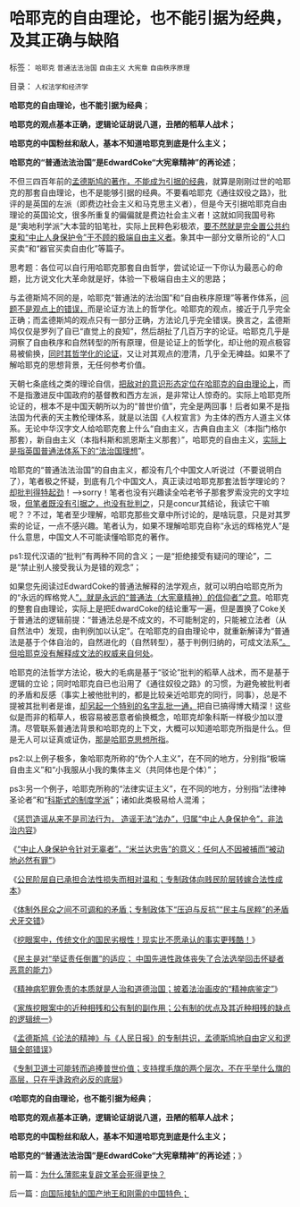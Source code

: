 # 哈耶克的自由理论，也不能引据为经典，及其正确与缺陷

标签： `哈耶克` `普通法法治国` `自由主义` `大宪章` `自由秩序原理` 

目录： `人权法学和经济学`

**哈耶克的自由理论，也不能引据为经典**；

**哈耶克的观点基本正确，逻辑论证胡说八道，丑陋的稻草人战术；**

**哈耶克的中国粉丝和敌人，基本不知道哈耶克到底是什么主义；**

**哈耶克的“普通法法治国”是EdwardCoke“大宪章精神”的再论述**；

不但三四百年前的[孟德斯鸠的著作，不能成为引据的经典](../../../2013/8/26/孟德斯鸠《论法的精神》的睿智和左棍级的谬误.md)，就算是刚刚过世的哈耶克的那套自由理论，也不是能够引据的经典。不要看哈耶克《通往奴役之路》，批评的是英国的左派（即费边社会主义和马克思主义者），但是今天引据哈耶克自由理论的英国论文，很多所重复的偏偏就是费边社会主义者！这就如同我国号称是“奥地利学派”大本营的铅笔社，实际上民粹色彩极浓，[要不然就是完全置公共约束和“中止人身保护令”于不顾的极端自由主义者](../../../2013/9/4/世上只有绝对的权力，不存在绝对的权利或绝对的自由.md)。象其中一部分文章所论的“人口买卖”和“器官买卖自由化”等篇子。

思考题：各位可以自行用哈耶克那套自由哲学，尝试论证一下你认为最恶心的命题，比方说文化大革命就是好，体验一下极端自由主义的思路；

与孟德斯鸠不同的是，哈耶克“普通法的法治国”和“自由秩序原理”等著作体系，[问题不是观点上的错误，](../../../2013/8/29/从霍布斯到哈耶克的“不可让渡的个体权力”与传统文化的冲突.md)而是论证方法上的哲学化。哈耶克的观点，接近于几乎完全正确；而孟德斯鸠的观点只有一部分正确，方法论几乎完全错误。换言之，孟德斯鸠仅仅是罗列了自已“直觉上的良知”，然后胡扯了几百万字的论证。哈耶克几乎是洞察了自由秩序和自然转型的所有原理，但是论证上的哲学化，却让他的观点极容易被偷换，[同时其哲学化的论证](../../../2010/10/18/世界上没有“右派”的哲学家.md)，又让对其观点的澄清，几乎全无裨益。如果不了解哈耶克的思想背景，无任何参考价值。

天朝七条底线之类的理论自信，[把敌对的意识形态定位在哈耶克的自由理论上](../../../2013/6/4/《通往奴役之路》是“敌对意识形态”“意图颠覆”？.md)，而不是指激进反中国政府的基督教和西方左派，是非常让人惊奇的。实际上哈耶克所论证的，根本不是中国天朝所以为的“普世价值”，完全是两回事！后者如果不是指法国为代表的天主教伦理体系，就是以法国《人权宣言》为主体的西方人道主义体系。无论中华汉字文人给哈耶克套上什么“自由主义，古典自由主义（本指门格尔那套），新自由主义（本指科斯和凯恩斯主义那套）”，哈耶克的自由主义，[实际上是指英国普通法体系下的“法治国理想](../../../2013/7/29/法制与法治，EdwardCoke和孟德斯鸠的共识和分歧；.md)”。

哈耶克的“普通法法治国”的自由主义，都没有几个中国文人听说过（不要说明白了），笔者极之怀疑，到底有几个中国文人，真正读过哈耶克那套法哲学理论的？[却批判得特起劲](../../../2011/1/23/那种人最缺德？.md)！——>sorry！笔者也没有兴趣读全哈老爷子那套罗索没完的文字垃圾，[但笔者既没有引据之，也没有批判之](../../../2013/8/23/如何对待书本中的不同观点？批判性阅读中体现的个体意识主权.md)，只是concur其结论，我读它干嘛呢？？不过，笔者至少理解，哈耶克那些文章中所讨论的，是啥玩意，只是对其罗索的论证，一点不感兴趣。笔者认为，如果不理解哈耶克自称“永远的辉格党人”是什么意思，中国文人不可能读懂哈耶克的著作。

ps1:现代汉语的“批判”有两种不同的含义；一是“拒绝接受有疑问的理论”，二是“禁止别人接受我认为是错的观念”；

如果您先阅读过EdwardCoke的普通法解释的法学观点，就可以明白哈耶克所为的“永远的辉格党人[”，就是永远的“普通法（大宪章精神）的信仰者”之意](../../../2011/10/18/No&nbsp;Private&nbsp;No&nbsp;tax！美国茶党和中国乌有之乡.md)。哈耶克的整套自由理论，实际上是把EdwardCoke的结论重写一遍，但是置换了Coke关于普通法的逻辑前提：“普通法总是不成文的，不可能制定的，只能被立法者（从自然法中）发现，由判例加以认定”。在哈耶克的自由理论中，就重新解译为“普通法是基于个体自治的，自然进化的（自然转型），基于判例归纳的，可成文法系[”。但哈耶克没有解释成文法的权威来自何处](../../../2011/10/7/法制的核心是习惯法，习惯法不是实在法，更非自然法.md)。

哈耶克的法哲学方法论，极大的毛病是基于“驳论”批判的稻草人战术，而不是基于逻辑的立论；同时哈耶克自已也沿用了《通往奴役之路》的习惯，为避免被批判者的矛盾和反感（事实上被他批判的，都是比较亲近哈耶克的同行，同事），总是不提被其批判者是谁，[却另起一个特别的名字乱批一通，](../../../2010/6/2/历史意识形态，驳论容易立论难.md)把自已搞得博大精深！这些似是而非的稻草人，极容易被恶意者偷换概念，哈耶克却象科斯一样极少加以澄清。尽管联系普通法背景和哈耶克的上下文，大概可以知道哈耶克所指是什么。但是无人可以证真或证伪，[那是哈耶克思想所指](../../../2011/2/26/哈耶克分子和“民主的权威”.md)。

ps2:以上例子极多，象哈耶克所称的“伪个人主义”，在不同的地方，分别指“极端自由主义”和“小我服从小我的集体主义（共同体也是个体）”；

ps3:另一个例子，哈耶克所称的“法律实证主义”，在不同的地方，分别指“法律神圣论者”和“[科斯式的制度学派](../../../2010/12/22/科斯是个糊涂虫和马克思主义的新制度学派.md)”；诸如此类极易给人混淆；

《[惩罚造谣从来不是司法行为，
造谣无法“法办”，归属“中止人身保护令”，非法治内容](../../../2013/9/4/如果造谣可以入罪，还有谁能无辜？.md)》

《[“中止人身保护令针对无辜者”，“米兰达忠告”的意义：任何人不因被捕而“被动地必然有罪”](../../../2013/9/4/世上只有绝对的权力，不存在绝对的权利或绝对的自由.md)》

《[公民阶层自已承担合法性损失而相对温和；专制政体向贱民阶层转嫁合法性成本](../../../2013/9/5/中止人身保护令对主权的合法性消耗,成本转移和“合法性守恒”.md)》

《[体制外民众之间不可调和的矛盾；专制政体下“压迫与反抗”“民主与民粹”的矛盾犬牙交错](../../../2013/9/5/专制共同体的体制内外不可调和的矛盾和犬牙交错；.md)》

《[挖眼案中，传统文化的国民劣根性！现实比不愿承认的事实更残酷！](../../../2013/9/5/挖眼案！现实比无法面对的事实更残酷！.md)》

《[民主是对“举证责任倒置”的适应；
中国先进性政体丧失了合法选举回击怀疑者恶意的能力](../../../2013/9/6/政府无法自证清白，&nbsp;公民没有造谣的可能.md)》

《[精神病犯罪免责的本质就是人治和道德治国；披着法治画皮的“精神病鉴定”](../../../2013/9/6/精神病犯罪特权的本质.md)》

《[家族挖眼案中的近种相残和公有制的副作用；公有制的优点及其近种相残的缺点的逻辑统一](../../../2013/9/6/近种相残的挖眼案，公有制的黑暗面.md)》

《[孟德斯鸠《论法的精神》与《人民日报》的专制共识，孟德斯鸠地自由定义和逻辑全部错误](../../../2013/9/7/孟德斯鸠《论法的精神》与《人民日报》的专制共识.md)》

《[专制卫道士可能转而追捧普世价值；支持撑毛旗的两个层次，不在乎举什么旗的高层，只在乎逢政府必反的底层](../../../2013/9/7/为什么薄熙来复辟文革会死得更快？.md)》

《**哈耶克的自由理论，也不能引据为经典**；

**哈耶克的观点基本正确，逻辑论证胡说八道，丑陋的稻草人战术；**

**哈耶克的中国粉丝和敌人，基本不知道哈耶克到底是什么主义；**

**哈耶克的“普通法法治国”是EdwardCoke“大宪章精神”的再论述**；》

前一篇：[为什么薄熙来复辟文革会死得更快？](../../../2013/9/7/为什么薄熙来复辟文革会死得更快？.md)

后一篇：[向国际接轨的国产地王和刚需的中国特色；](../../../2013/9/7/向国际接轨的国产地王和刚需的中国特色；.md)